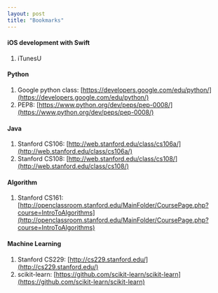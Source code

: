 ```yaml
---
layout: post
title: "Bookmarks"
---
```

#### iOS development with Swift

1. iTunesU

#### Python

1. Google python class: [https://developers.google.com/edu/python/](https://developers.google.com/edu/python/)
2. PEP8: [https://www.python.org/dev/peps/pep-0008/](https://www.python.org/dev/peps/pep-0008/)

#### Java

1. Stanford CS106: [http://web.stanford.edu/class/cs106a/](http://web.stanford.edu/class/cs106a/)
2. Stanford CS108: [http://web.stanford.edu/class/cs108/](http://web.stanford.edu/class/cs108/)

#### Algorithm

1. Stanford CS161: [http://openclassroom.stanford.edu/MainFolder/CoursePage.php?course=IntroToAlgorithms](http://openclassroom.stanford.edu/MainFolder/CoursePage.php?course=IntroToAlgorithms)


#### Machine Learning

1. Stanford CS229: [http://cs229.stanford.edu/](http://cs229.stanford.edu/)
2. scikit-learn: [https://github.com/scikit-learn/scikit-learn](https://github.com/scikit-learn/scikit-learn)


